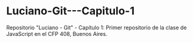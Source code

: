 # Luciano-Git---Capitulo-1
Repositorio "Luciano - Git" - Capítulo 1: Primer repositorio de la clase de JavaScript en el CFP 408, Buenos Aires.